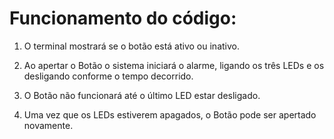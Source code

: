 # Funcionamento do código:

1. O terminal mostrará se o botão está ativo ou inativo.

2. Ao apertar o Botão o sistema iniciará o alarme, ligando os três LEDs e os desligando conforme o tempo decorrido.

3. O Botão não funcionará até o último LED estar desligado.

4. Uma vez que os LEDs estiverem apagados, o Botão pode ser apertado novamente.